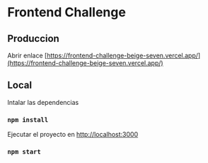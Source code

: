 # Frontend Challenge

## Produccion

Abrir enlace [https://frontend-challenge-beige-seven.vercel.app/](https://frontend-challenge-beige-seven.vercel.app/)

## Local

Intalar las dependencias

### `npm install`

Ejecutar el proyecto en [http://localhost:3000](http://localhost:3000)

### `npm start`
